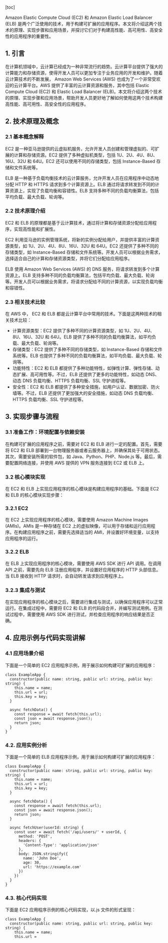 
[toc]                    
                
                
Amazon Elastic Compute Cloud (EC2) 和 Amazon Elastic Load Balancer (ELB) 是两个广泛使用的技术，用于构建可扩展的应用程序。本文将介绍这两个技术的原理、实现步骤和应用场景，并探讨它们对于构建高性能、高可用性、高安全性的应用程序的重要性。

## 1. 引言

在计算机领域中，云计算已经成为一种非常流行的趋势。云计算平台提供了强大的计算能力和存储资源，使得开发人员可以更加专注于业务应用的开发和维护。随着云计算技术的不断发展， Amazon Web Services (AWS) 也成为了一个非常受欢迎的云计算平台。AWS 提供了丰富的云计算资源和服务，其中包括 Elastic Compute Cloud (EC2) 和 Elastic Load Balancer (ELB)。本文将介绍这两个技术的原理、实现步骤和应用场景，帮助开发人员更好地了解如何使用这两个技术构建高性能、高可用性、高安全性的应用程序。

## 2. 技术原理及概念

### 2.1 基本概念解释

EC2 是一种亚马逊提供的云虚拟机服务，允许开发人员创建和管理虚拟的、可扩展的计算和存储资源。EC2 提供了多种虚拟机类型，包括 1U、2U、4U、8U、16U、32U 和 64U。EC2 还可以使用不同的存储类型，包括 Instance-Based 存储和文件系统等。

ELB 是一种基于负载均衡技术的云计算服务，允许开发人员在应用程序中动态地分配 HTTP 和 HTTPS 请求到多个计算资源上。ELB 通过将请求转发到不同的计算资源上，实现了负载均衡和容错性。ELB 支持多种不同的负载均衡算法，包括平均负载、最大负载、轮询等。

### 2.2 技术原理介绍

EC2 和 ELB 的原理都是基于云计算技术，通过将计算和存储资源分配给应用程序，实现高性能和扩展性。

EC2 利用亚马逊的实例管理系统，将新的实例分配给用户，并提供丰富的计算资源类型，如 1U、2U、4U、8U、16U、32U 和 64U。EC2 还提供了多种不同的存储类型，如 Instance-Based 存储和文件系统等。开发人员可以根据业务需求，选择适合自己的计算和存储资源类型，并将它们分配给应用程序。

ELB 使用 Amazon Web Services (AWS) 的 DNS 服务，将请求转发到多个计算资源上。ELB 支持多种不同的负载均衡算法，包括平均负载、最大负载、轮询等。开发人员可以根据业务需求，将请求分配给不同的计算资源，以实现负载均衡和容错性。

### 2.3 相关技术比较

在 AWS 中， EC2 和 ELB 都是云计算平台中常用的技术。下面是这两种技术的相关技术比较：

* 计算资源类型：EC2 提供了多种不同的计算资源类型，如 1U、2U、4U、8U、16U、32U 和 64U。ELB 提供了多种不同的负载均衡算法，如平均负载、最大负载、轮询等。
* 存储类型：EC2 提供了多种不同的存储类型，如 Instance-Based 存储和文件系统等。ELB 也提供了多种不同的负载均衡算法，如平均负载、最大负载、轮询等。
* 功能特性：EC2 和 ELB 都提供了多种功能特性，如弹性计算、弹性存储、动态扩展、高可用性等。不过，ELB 还提供了更多的功能特性，如动态 DNS、动态 DNS 负载均衡、HTTPS 负载均衡、SSL 守护进程等。
* 安全性：EC2 和 ELB 都提供了多种安全措施，如用户认证、数据加密、防火墙等。不过，ELB 还提供了更加强大的安全措施，如动态 DNS 负载均衡、HTTPS 负载均衡、SSL 守护进程等。

## 3. 实现步骤与流程

### 3.1 准备工作：环境配置与依赖安装

在构建可扩展的应用程序之前，需要对 EC2 和 ELB 进行一定的配置。首先，需要将 EC2 和 ELB 部署到一台物理服务器或者云服务器上，并确保其处于可用状态。其次，需要安装所需的软件包，如 Java、Python、PHP、Node.js 等。最后，需要配置网络连接，并使用 AWS 提供的 VPN 服务连接到 EC2 或 ELB 上。

### 3.2 核心模块实现

在 EC2 和 ELB 上实现应用程序的核心模块是构建应用程序的基础。下面是 EC2 和 ELB 的核心模块实现步骤：

### 3.2.1 EC2

在 EC2 上实现应用程序的核心模块，需要使用 Amazon Machine Images (AMIs)。AMIs 是一种存储在 EC2 上的虚拟映像，可以用于存储和运行应用程序。在构建应用程序之前，需要先选择适当的 AMI，并设置好环境变量，以支持应用程序的运行。

### 3.2.2 ELB

在 ELB 上实现应用程序的核心模块，需要使用 AWS SDK 进行 API 调用。在调用 API 之前，需要先向 ELB 注册应用程序，并设置好应用程序的 HTTP 头部信息。当 ELB 接收到 HTTP 请求时，会自动转发请求到应用程序上。

### 3.2.3 集成与测试

在实现应用程序的核心模块之后，需要进行集成与测试，以确保应用程序可以正常运行。在集成过程中，需要将 EC2 和 ELB 的代码段合并，并编写测试用例。在测试过程中，需要使用 AWS SDK 进行测试，并检查应用程序的响应结果是否正确。

## 4. 应用示例与代码实现讲解

### 4.1 应用场景介绍

下面是一个简单的 EC2 应用程序示例，用于展示如何构建可扩展的应用程序：

```
class ExampleApp {
  constructor(public name: string, public url: string, public key: string) {
    this.name = name;
    this.url = url;
    this.key = key;
  }

  async fetchData() {
    const response = await fetch(this.url);
    const json = await response.json();
    return json;
  }
}
```

### 4.2. 应用实例分析

下面是一个简单的 ELB 应用程序示例，用于展示如何构建可扩展的应用程序：

```
class ExampleApp {
  constructor(public name: string, public url: string, public key: string) {
    this.name = name;
    this.url = url;
    this.key = key;
  }

  async fetchData() {
    const response = await fetch(this.url);
    const json = await response.json();
    return json;
  }

  async fetchUser(userId: string) {
    const user = await fetch('/api/users/' + userId, {
      method: 'POST',
      headers: {
        'Content-Type': 'application/json'
      },
      body: JSON.stringify({
        name: 'John Doe',
        age: 30,
        url: 'https://example.com'
      })
    })
  }
}
```

### 4.3. 核心代码实现

下面是 EC2 应用程序示例的核心代码实现，以.js 文件的形式呈现：

```
class ExampleApp {
  constructor(public name: string, public url: string, public key: string) {
    this.name = name;
    this.url =

